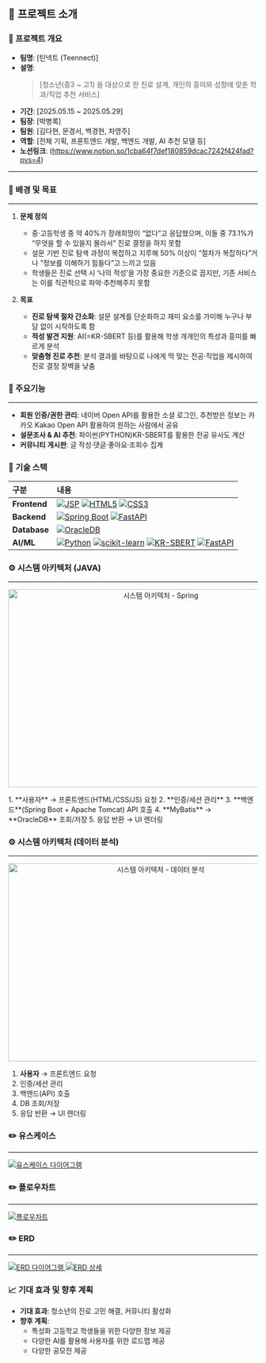 ## 🚀 프로젝트 소개

### 📌 프로젝트 개요
- **팀명**: [틴넥트 (Teennect)]
- **설명**:  
  > [청소년(중3 ~ 고1) 을 대상으로 한 진로 설계, 개인의 흥미와 성향에 맞춘 학과/직업 추천 서비스]
- **기간**: [2025.05.15 ~ 2025.05.29]
- **팀장**: [박병록]
- **팀원**: [김다현, 문경서, 백경현, 차영주]  
- **역할**: [전체 기획, 프론트엔드 개발, 백엔드 개발, AI 추천 모델 등]
- **노션링크**: (https://www.notion.so/1cba64f7def180859dcac7242f424fad?pvs=4)

<hr style="border:0; border-top:1px solid #ddd;" />

### 🎯 배경 및 목표
<hr style="border:0; border-top:1px solid #ddd;" />

1. **문제 정의**  
   - 중·고등학생 중 약 40%가 장래희망이 “없다”고 응답했으며, 이들 중 73.1%가 “무엇을 할 수 있을지 몰라서” 진로 결정을 하지 못함  
   - 설문 기반 진로 탐색 과정이 복잡하고 지루해 50% 이상이 “절차가 복잡하다”거나 “정보를 이해하기 힘들다”고 느끼고 있음  
   - 학생들은 진로 선택 시 ‘나의 적성’을 가장 중요한 기준으로 꼽지만, 기존 서비스는 이를 직관적으로 파악·추천해주지 못함  

2. **목표**  
   - **진로 탐색 절차 간소화**: 설문 설계를 단순화하고 재미 요소를 가미해 누구나 부담 없이 시작하도록 함  
   - **적성 발견 지원**: AI(=KR-SBERT 등)를 활용해 학생 개개인의 특성과 흥미를 빠르게 분석  
   - **맞춤형 진로 추천**: 분석 결과를 바탕으로 나에게 딱 맞는 전공·직업을 제시하여 진로 결정 장벽을 낮춤  



### 💫 주요기능
<hr style="border:0; border-top:1px solid #ddd;" />

- **회원 인증/권한 관리**: 네이버 Open API를 활용한 소셜 로그인, 추천받은 정보는 카카오 Kakao Open API 활용하여 원하는 사람에서 공유
- **설문조사 & AI 추천**: 파이썬(PYTHON)KR-SBERT를 활용한 전공 유사도 계산
- **커뮤니티 게시판**: 글 작성·댓글·좋아요·조회수 집계


 


### 📂 기술 스택
<table>
  <thead>
    <tr>
      <th align="left">구분</th>
      <th align="left">내용</th>
    </tr>
  </thead>
  <tbody>
    <tr>
      <td><strong>Frontend</strong></td>
      <td>
        <a href="https://javaee.github.io/jsp-spec/"><img src="https://img.shields.io/badge/JSP-000000?style=for-the-badge&logo=java&logoColor=white" alt="JSP"/></a>
        <a href="https://developer.mozilla.org/ko/docs/Web/HTML"><img src="https://img.shields.io/badge/HTML5-E34F26?style=for-the-badge&logo=html5&logoColor=white" alt="HTML5"/></a>
        <a href="https://developer.mozilla.org/ko/docs/Web/CSS"><img src="https://img.shields.io/badge/CSS3-1572B6?style=for-the-badge&logo=css3&logoColor=white" alt="CSS3"/></a>
      </td>
    </tr>
    <tr>
      <td><strong>Backend</strong></td>
      <td>
        <a href="https://spring.io/projects/spring-boot"><img src="https://img.shields.io/badge/Spring_Boot-6DB33F?style=for-the-badge&logo=spring-boot&logoColor=white" alt="Spring Boot"/></a>
        <a href="https://fastapi.tiangolo.com/"><img src="https://img.shields.io/badge/FastAPI-009688?style=for-the-badge&logo=fastapi&logoColor=white" alt="FastAPI"/></a>
      </td>
    </tr>
    <tr>
      <td><strong>Database</strong></td>
      <td>
        <a href="https://www.oracle.com/database/"><img src="https://img.shields.io/badge/OracleDB-F80000?style=for-the-badge&logo=oracle&logoColor=white" alt="OracleDB"/></a>
      </td>
    </tr>
    <tr>
      <td><strong>AI/ML</strong></td>
      <td>
        <a href="https://www.python.org/"><img src="https://img.shields.io/badge/Python-3776AB?style=for-the-badge&logo=python&logoColor=white" alt="Python"/></a>
        <a href="https://scikit-learn.org/"><img src="https://img.shields.io/badge/scikit--learn-F7931E?style=for-the-badge&logo=scikit-learn&logoColor=white" alt="scikit-learn"/></a>
        <a href="https://huggingface.co/snunlp/KR-SBERT-V40K-klueNLI-augSTS"><img src="https://img.shields.io/badge/KR-SBERT-FF6E00?style=for-the-badge&logo=huggingface&logoColor=white" alt="KR-SBERT"/></a>
        <a href="https://fastapi.tiangolo.com/"><img src="https://img.shields.io/badge/FastAPI-009688?style=for-the-badge&logo=fastapi&logoColor=white" alt="FastAPI"/></a>
      </td>
    </tr>
  </tbody>
</table>




### ⚙️ 시스템 아키텍처 (JAVA)
<hr style="border:0; border-top:1px solid #ddd;" />
<p align="center">
  <img
    src="https://github.com/user-attachments/assets/5b40a207-a80c-4409-88c9-9efb8992b17c"
    alt="시스템 아키텍처 - Spring"
    style="width:600px; height:400px; object-fit:contain;"
  />
</p>
1. **사용자** → 프론트엔드(HTML/CSS/JS) 요청  
2. **인증/세션 관리**  
3. **백엔드**(Spring Boot + Apache Tomcat) API 호출  
4. **MyBatis** → **OracleDB** 조회/저장  
5. 응답 반환 → UI 렌더링  

### ⚙️ 시스템 아키텍처 (데이터 분석)
<hr style="border:0; border-top:1px solid #ddd;" />
<p align="center">
  <img
    src="https://github.com/user-attachments/assets/ee876fff-60df-4a85-950f-a1b42b1011e1"
    alt="시스템 아키텍처 - 데이터 분석"
    style="width:600px; height:400px; object-fit:contain;"
  />
</p>

1. **사용자** → 프론트엔드 요청  
2. 인증/세션 관리  
3. 백엔드(API) 호출  
4. DB 조회/저장  
5. 응답 반환 → UI 렌더링  



### ✏️ 유스케이스
<hr style="border:0; border-top:1px solid #ddd;" />
<a href="https://ifh.cc/v-PHJfXM" target="_blank">
  <img src="https://github.com/user-attachments/assets/d50a03a5-236b-490b-94e9-b6a833ca0664" alt="유스케이스 다이어그램" border="0"/>
</a>


### ✏️ 플로우차트
<hr style="border:0; border-top:1px solid #ddd;" />
<a href="https://ifh.cc/v-mtoTfZ" target="_blank">
  <img src="https://github.com/user-attachments/assets/16ddbd81-0481-4062-880a-061bc2dccc94" alt="플로우차트" border="0"/>
</a>




### ✏️ ERD
<hr style="border:0; border-top:1px solid #ddd;" />

<a href="https://ifh.cc/v-B9g88N" target="_blank">
  <img src="https://github.com/user-attachments/assets/ab7a5bae-8dc0-4f48-b96f-4d1f234070d3" alt="ERD 다이어그램" border="0"/>
</a>

<a href="https://ifh.cc/v-sF52Oj" target="_blank">
  <img src="https://github.com/user-attachments/assets/257c1b6a-cf60-42a5-8d4c-717ee45e7a42" alt="ERD 상세" border="0"/>
</a>


### 📈 기대 효과 및 향후 계획
- **기대 효과**: 청소년의 진로 고민 해결, 커뮤니티 활성화  
- **향후 계획**:
  - 특성화 고등학교 학생들을 위한 다양한 정보 제공  
  - 다양한 AI를 활용해 사용자를 위한 로드맵 제공  
  - 다양한 공모전 제공  


